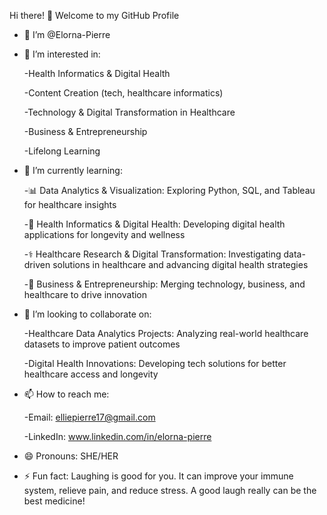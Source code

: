 Hi there! 👋 Welcome to my GitHub Profile 
- 👋 I’m @Elorna-Pierre
- 👀 I’m interested in:
  
    -Health Informatics & Digital Health
  
    -Content Creation (tech, healthcare informatics)

    -Technology & Digital Transformation in Healthcare

    -Business & Entrepreneurship

    -Lifelong Learning
  
    
- 🌱 I’m currently learning:

    -📊 Data Analytics & Visualization: Exploring Python, SQL, and Tableau for healthcare insights

    -🤖 Health Informatics & Digital Health: Developing digital health applications for longevity and wellness
 
    -⚕️ Healthcare Research & Digital Transformation: Investigating data-driven solutions in healthcare and advancing digital health strategies

    -💼 Business & Entrepreneurship: Merging technology, business, and healthcare to drive innovation

  
- 💞️ I’m looking to collaborate on:

    -Healthcare Data Analytics Projects: Analyzing real-world healthcare datasets to improve patient outcomes

    -Digital Health Innovations: Developing tech solutions for better healthcare access and longevity
  
  
- 📫 How to reach me:
  
    -Email: elliepierre17@gmail.com

    -LinkedIn: www.linkedin.com/in/elorna-pierre
  
- 😄 Pronouns: SHE/HER

  
- ⚡ Fun fact: Laughing is good for you. It can improve your immune system, relieve pain, and reduce stress. A good laugh really can be the best medicine!

<!---
Elorna-Pierre/Elorna-Pierre is a ✨ special ✨ repository because its `README.md` (this file) appears on your GitHub profile.
You can click the Preview link to take a look at your changes.
--->

